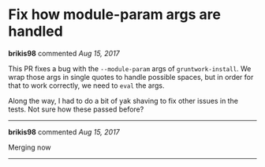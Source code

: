 # Fix how module-param args are handled

**brikis98** commented *Aug 15, 2017*

This PR fixes a bug with the `--module-param` args of `gruntwork-install`. We wrap those args in single quotes to handle possible spaces, but in order for that to work correctly, we need to `eval` the args. 

Along the way, I had to do a bit of yak shaving to fix other issues in the tests. Not sure how these passed before?
<br />
***


**brikis98** commented *Aug 15, 2017*

Merging now
***

